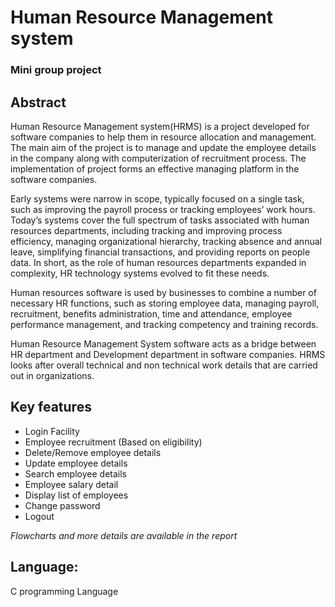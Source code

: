 # Human Resource Management system

### Mini group project 


## Abstract 
Human Resource Management system(HRMS) is a project developed for software companies to
help them in resource allocation and management. The main aim of the project is to manage
and update the employee details in the company along with computerization of recruitment
process. The implementation of project forms an effective managing platform in the software
companies.

Early systems were narrow in scope, typically focused on a single task, such as improving the
payroll process or tracking employees’ work hours. Today’s systems cover the full spectrum of
tasks associated with human resources departments, including tracking and improving process
efficiency, managing organizational hierarchy, tracking absence and annual leave, simplifying
financial transactions, and providing reports on people data. In short, as the role of human
resources departments expanded in complexity, HR technology systems evolved to fit these
needs.

Human resources software is used by businesses to combine a number of necessary HR functions, 
such as storing employee data, managing payroll, recruitment, benefits administration,
time and attendance, employee performance management, and tracking competency and training records.

Human Resource Management System software acts as a bridge between HR department and
Development department in software companies. HRMS looks after overall technical and non
technical work details that are carried out in organizations.

## Key features
* Login Facility 
* Employee recruitment (Based on eligibility)
* Delete/Remove employee details
* Update employee details
* Search employee details
* Employee salary detail
* Display list of employees
* Change password
* Logout

<em> Flowcharts and more details are available in the report </em>

## Language:
C programming Language



